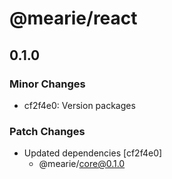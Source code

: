 # @mearie/react

## 0.1.0

### Minor Changes

- cf2f4e0: Version packages

### Patch Changes

- Updated dependencies [cf2f4e0]
  - @mearie/core@0.1.0
